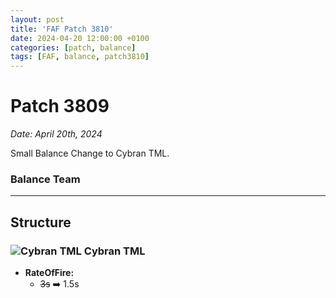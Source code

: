 ```yaml
---
layout: post
title: 'FAF Patch 3810'
date: 2024-04-20 12:00:00 +0100
categories: [patch, balance]
tags: [FAF, balance, patch3810]
---
```


# Patch 3809
*Date: *April 20th, 2024**

Small Balance Change to Cybran TML.

### Balance Team

---

## Structure

### ![Cybran TML](/assets/images/units/cybran/structure/T2Tml.png) Cybran TML

- **RateOfFire:**
  - ~~3s~~ ➡️ 1.5s